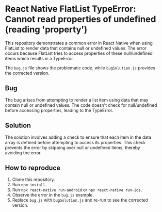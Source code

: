 # React Native FlatList TypeError: Cannot read properties of undefined (reading 'property')

This repository demonstrates a common error in React Native when using FlatList to render data that contains null or undefined values.  The error occurs because FlatList tries to access properties of these null/undefined items which results in a TypeError.

The `bug.js` file shows the problematic code, while `bugSolution.js` provides the corrected version.

## Bug
The bug arises from attempting to render a list item using data that may contain null or undefined values.  The code doesn't check for null/undefined before accessing properties, leading to the TypeError.

## Solution
The solution involves adding a check to ensure that each item in the data array is defined before attempting to access its properties.  This check prevents the error by skipping over null or undefined items, thereby avoiding the error.

## How to reproduce
1. Clone this repository.
2. Run `npm install`.
3. Run `npx react-native run-android` or `npx react-native run-ios`.
4. Observe the error in the `bug.js` example.
5. Replace `bug.js` with `bugSolution.js` and re-run to see the corrected version.
